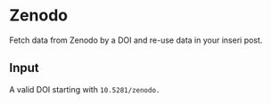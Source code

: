 # Zenodo

Fetch data from Zenodo by a DOI and re-use data in your inseri post.

## Input

A valid DOI starting with `10.5281/zenodo.`
